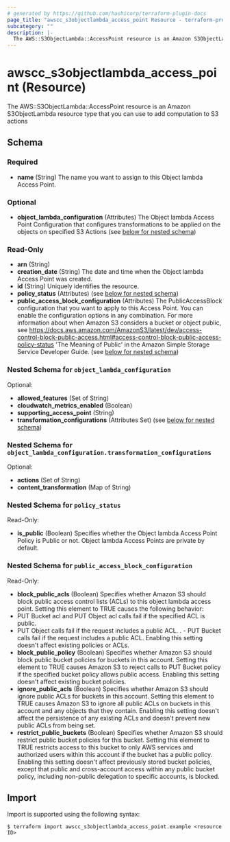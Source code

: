 ```yaml
---
# generated by https://github.com/hashicorp/terraform-plugin-docs
page_title: "awscc_s3objectlambda_access_point Resource - terraform-provider-awscc"
subcategory: ""
description: |-
  The AWS::S3ObjectLambda::AccessPoint resource is an Amazon S3ObjectLambda resource type that you can use to add computation to S3 actions
---
```


# awscc_s3objectlambda_access_point (Resource)

The AWS::S3ObjectLambda::AccessPoint resource is an Amazon S3ObjectLambda resource type that you can use to add computation to S3 actions



<!-- schema generated by tfplugindocs -->
## Schema

### Required

- **name** (String) The name you want to assign to this Object lambda Access Point.

### Optional

- **object_lambda_configuration** (Attributes) The Object lambda Access Point Configuration that configures transformations to be applied on the objects on specified S3 Actions (see [below for nested schema](#nestedatt--object_lambda_configuration))

### Read-Only

- **arn** (String)
- **creation_date** (String) The date and time when the Object lambda Access Point was created.
- **id** (String) Uniquely identifies the resource.
- **policy_status** (Attributes) (see [below for nested schema](#nestedatt--policy_status))
- **public_access_block_configuration** (Attributes) The PublicAccessBlock configuration that you want to apply to this Access Point. You can enable the configuration options in any combination. For more information about when Amazon S3 considers a bucket or object public, see https://docs.aws.amazon.com/AmazonS3/latest/dev/access-control-block-public-access.html#access-control-block-public-access-policy-status 'The Meaning of Public' in the Amazon Simple Storage Service Developer Guide. (see [below for nested schema](#nestedatt--public_access_block_configuration))

<a id="nestedatt--object_lambda_configuration"></a>
### Nested Schema for `object_lambda_configuration`

Optional:

- **allowed_features** (Set of String)
- **cloudwatch_metrics_enabled** (Boolean)
- **supporting_access_point** (String)
- **transformation_configurations** (Attributes Set) (see [below for nested schema](#nestedatt--object_lambda_configuration--transformation_configurations))

<a id="nestedatt--object_lambda_configuration--transformation_configurations"></a>
### Nested Schema for `object_lambda_configuration.transformation_configurations`

Optional:

- **actions** (Set of String)
- **content_transformation** (Map of String)



<a id="nestedatt--policy_status"></a>
### Nested Schema for `policy_status`

Read-Only:

- **is_public** (Boolean) Specifies whether the Object lambda Access Point Policy is Public or not. Object lambda Access Points are private by default.


<a id="nestedatt--public_access_block_configuration"></a>
### Nested Schema for `public_access_block_configuration`

Read-Only:

- **block_public_acls** (Boolean) Specifies whether Amazon S3 should block public access control lists (ACLs) to this object lambda access point. Setting this element to TRUE causes the following behavior:
- PUT Bucket acl and PUT Object acl calls fail if the specified ACL is public.
 - PUT Object calls fail if the request includes a public ACL.
. - PUT Bucket calls fail if the request includes a public ACL.
Enabling this setting doesn't affect existing policies or ACLs.
- **block_public_policy** (Boolean) Specifies whether Amazon S3 should block public bucket policies for buckets in this account. Setting this element to TRUE causes Amazon S3 to reject calls to PUT Bucket policy if the specified bucket policy allows public access. Enabling this setting doesn't affect existing bucket policies.
- **ignore_public_acls** (Boolean) Specifies whether Amazon S3 should ignore public ACLs for buckets in this account. Setting this element to TRUE causes Amazon S3 to ignore all public ACLs on buckets in this account and any objects that they contain. Enabling this setting doesn't affect the persistence of any existing ACLs and doesn't prevent new public ACLs from being set.
- **restrict_public_buckets** (Boolean) Specifies whether Amazon S3 should restrict public bucket policies for this bucket. Setting this element to TRUE restricts access to this bucket to only AWS services and authorized users within this account if the bucket has a public policy.
Enabling this setting doesn't affect previously stored bucket policies, except that public and cross-account access within any public bucket policy, including non-public delegation to specific accounts, is blocked.

## Import

Import is supported using the following syntax:

```shell
$ terraform import awscc_s3objectlambda_access_point.example <resource ID>
```
